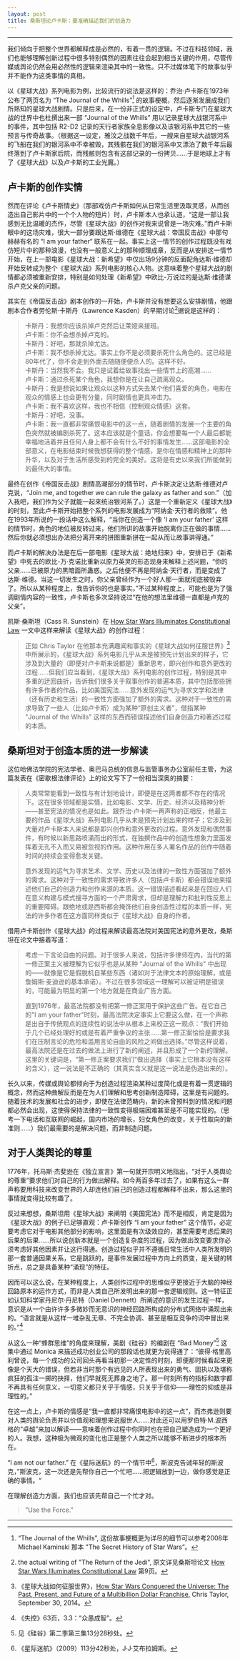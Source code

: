 ```yaml
---
layout: post
title: 桑斯坦论卢卡斯：要准确描述我们的创造力
---
```


<link rel="stylesheet" href="http://yandex.st/highlightjs/6.2/styles/googlecode.min.css">
 
<script src="http://code.jquery.com/jquery-1.7.2.min.js"></script>
<script src="http://yandex.st/highlightjs/6.2/highlight.min.js"></script>
 
<script>hljs.initHighlightingOnLoad();</script>
<script type="text/javascript">
 $(document).ready(function(){
      $("h2,h3,h4,h5,h6").each(function(i,item){
        var tag = $(item).get(0).localName;
        $(item).attr("id","wow"+i);
        $("#category").append('<a class="new'+tag+'" href="#wow'+i+'">'+$(this).text()+'</a></br>');
        $(".newh2").css("margin-left",0);
        $(".newh3").css("margin-left",20);
        $(".newh4").css("margin-left",40);
        $(".newh5").css("margin-left",60);
        $(".newh6").css("margin-left",80);
      });
 });
</script>
<div id="category"></div>

***

我们倾向于把整个世界都解释成是必然的，有着一贯的逻辑。不过在科技领域，我们也能够理解创新过程中很多特别偶然的因素往往会起到相当关键的作用，尽管传媒或舆论仍然会用必然性的逻辑来渲染其中的一致性。只不过媒体笔下的故事似乎并不能作为这类事情的真相。

以《星球大战》系列电影为例，比较流行的说法是这样的：乔治·卢卡斯在1973年公布了两页名为 “The Journal of the Whills”[^1] 的故事梗概，然后逐渐发展成我们所熟知的星球大战剧情。只是后来，在一份非正式的设定中，卢卡斯专门在星球大战的世界中也杜撰出来一部 “Journal of the Whills” 用以记录星球大战银河系中的事件，其中包括 R2-D2 记录的天行者家族全息影像以及该银河系中其它的一些预言与传奇故事。（根据这一设定，雅汶之战数千年后，一艘来自星球大战银河系的飞船在我们的银河系中不幸被毁，其残骸在我们的银河系中又漂泊了数千年后最终落到了卢卡斯家后院，而残骸则包含有这部记录的一份拷贝……于是地球上才有了《星球大战》以及卢卡斯的工业光魔。）

[^1]: “The Journal of the Whills”, 这份故事梗概更为详尽的细节可以参考2008年 Michael Kaminski 那本 "The Secret History of Star Wars”。

## 卢卡斯的创作实情

然而在评论《卢卡斯情史》（那部戏仿卢卡斯如何从日常生活里汲取灵感，从而创造出自己影片中的一个个人物的短片）时，卢卡斯本人也承认道，“这是一部让我感到无比温暖的杰作，尽管《星球大战》的创作对我来说曾是一场灾难。”而卢卡斯眼中的这场灾难，很大一部分要跟达斯·维德在《星球大战：帝国反击战》中那句赫赫有名的 “I am your father“ 联系在一起。事实上这一情节的创作过程既没有戏仿短片中的那种浪漫，也没有一般意义上的那种顺理成章，反而是从安排这一情节开始，在上一部电影《星球大战：新希望》中仅出场9分钟的反面配角达斯·维德却开始反转成为整个《星球大战》系列电影的核心人物。这意味着整个星球大战的剧情都必须被重新安排，特别是如何处理《新希望》中欧比-万说过的是达斯·维德谋杀卢克父亲的问题。

其实在《帝国反击战》剧本创作的一开始，卢卡斯并没有想要这么安排剧情，他跟剧本合作者劳伦斯·卡斯丹（Lawrence Kasden）的早期讨论[^2]据说是这样的：

[^2]: the actual writing of "The Return of the Jedi", 原文详见桑斯坦论文 [How Star Wars Illuminates Constitutional Law](http://cdn.arstechnica.net/wp-content/uploads/2015/05/starwars.pdf) 第9页。

> 卡斯丹：我想你应该杀掉卢克然后让莱娅来接班。  
> 卢卡斯：你不会想杀掉卢克的。  
> 卡斯丹：好吧，那就杀掉尤达。  
> 卢卡斯：我不想杀掉尤达。事实上你不是必须要杀死什么角色的。这已经是80年代了，你不会走到外面去随随便便杀人的。这样不好。  
> 卡斯丹：当然我不会。我只是试着给故事找出一些情节上的高潮……  
> 卢卡斯：通过杀死某个角色，我想你是在让自己疏离观众。  
> 卡斯丹：我是想说如果让观众以这种方式失去某个他们喜爱的角色，电影在观众的情感上也会更有分量，同时剧情也更具冲击力。  
> 卢卡斯：我不喜欢这样，我也不相信（控制观众情感）这套。  
> 卡斯丹：好吧，没事。  
> 卢卡斯：我一直都非常痛恨电影中的这一点，随着剧情的发展一个主要的角色突然就被编剧杀死了。这本应该就是个童话，你会想要每一个人最后都能幸福地活着并且任何人身上都不会有什么不好的事情发生……这部电影的全部意义，在电影结束时候我想获得的整个情感，是你在情感和精神上的那种升华，以及对于生活所感受到的完全的美好。这将是有史以来我们所能做到的最伟大的事情。  

最终在创作《帝国反击战》剧情高潮部分的情节时，卢卡斯决定让达斯·维德对卢克说，“Join me, and together we can rule the galaxy as father and son.”（加入我吧，我们作为父子就能一起来统治银河系了。）这是一个重新定义《星球大战》的时刻，至此卢卡斯开始把整个系列的电影发展成为“阿纳金·天行者的救赎”。他在1993年所说的一段话中这么解释，“当你在创造一个像 'I am your father’ 这样的情节时，角色的地位被反转过来，他们所讲的故事开始脱离你正在做的事情……然后你就必须想出办法把分离开来的拼图重新拼在一起从而让故事讲得通。”

而卢卡斯的解决办法是在后一部电影《星球大战：绝地归来》中，安排已于《新希望》中死去的欧比-万·克诺比重新以原力英灵的形态现身来解释上述问题，“你的父亲……已被原力的黑暗面所蛊惑。之后他便不再是阿纳金·天行者，而是变成了达斯·维德。当这一切发生之时，你父亲曾经作为一个好人那一面就彻底被毁弃了。所以从某种程度上，我告诉你的也是事实。”不过某种程度上，可能也是为了强调剧情内容的一致性，卢卡斯也多次坚持说过“在他的想法里维德一直都是卢克的父亲”。

凯斯·桑斯坦（Cass R. Sunstein）在 [How Star Wars Illuminates Constitutional Law](http://cdn.arstechnica.net/wp-content/uploads/2015/05/starwars.pdf) 一文中这样来解读《星球大战》的创作过程：

> 正如 Chris Taylor 在他那本充满趣闻和事实的《星球大战如何征服世界》[^3]中所展示的，《星球大战》系列电影几乎从未是被预先计划出来的样子，它涉及到大量的（即便对卢卡斯来说都是）重新思考，即兴创作和意外更改的过程……但我们应当看到，《星球大战》系列电影的创作过程，特别是其中多重的迂回曲折，告诉我们很多关于叙事创作的普遍本质，其中包括那些拥有许多作者的作品，比如美国宪法……意外发现的运气为寻求文学和法律（还有历史和生活）的一致性方面强加了额外的需求。这种对于一致性的需求导致了一些人（比如卢卡斯）成为某种“原创主义者”，借指某种 "Journal of the Whills” 这样的东西而错误描述他们自身创造力和著述过程的本质。

[^3]: 《星球大战如何征服世界》，[How Star Wars Conquered the Universe: The Past, Present, and Future of a Multibillion Dollar Franchise](http://www.howstarwarsconquered.com/index.html), Chris Taylor, September 30, 2014。

## 桑斯坦对于创造本质的进一步解读

这位哈佛法学院的宪法学者、奥巴马总统的信息与监管事务办公室前任主管，为这篇发表在《密歇根法律评论》上的论文写下了一份相当深奥的摘要：

> 人类常常能看到一致性与有计划地设计，即便是在这两者都不存在的情况下。这在很多领域都是实情，比如电影、文学、历史、经济以及精神分析——甚至宪法的情况也是如此。跟乔治·卢卡斯一再声称的正相反，他最主要的作品《星球大战》系列电影几乎从未是预先计划出来的样子；它涉及到大量对卢卡斯本人来说都是即兴创作和意外更改的过程。意外发现和偶然事件，有时候以新思路喷涌而出的形式，在独撰作品中的创造性想象力里面发挥着无孔不入而又易被忽视的作用。这种作用在多人署名作品的创作中随着时间的持续会变得愈发关键。
>   
> 意外发现的运气为寻求艺术、文学、历史以及法律的一致性方面强加了额外的需求。这种对于一致性的需求导致许多人（包括卢卡斯）都会错误地来描述他们自己的创造力和创作来源的本质。这一错误描述看起来是在回应人们在意义构建与模式搜寻方面的一个严肃需求，但却是理解力和批判性反思上的重要障碍。跟绝地或是西斯都会掩饰他们自身创造性过程的本质一样，宪法的许多作者在这方面同样类似于《星球大战》自身的作者。

借用卢卡斯创作《星球大战》的过程来解读最高法院对美国宪法的意外更改，桑斯坦在论文中接着写道：

> 考虑一下言论自由的问题。对于很多人来说，包括许多律师在内，当代的第一修正案主义被理解为它似乎也是从某种 "Journal of the Whills" 中出现的——就像是它是假脱机自某些东西（诸如对于法律文本的原始理解，或是詹姆斯·麦迪逊的基本承诺）。不过在很多领域这一理解可以被证明是错误的，可能最为明显的第一个地方就是在商业广告方面。
>   
> 直到1976年，最高法院都没有把第一修正案用于保护这些广告。在它自己的"I am your father"时刻，最高法院决定事实上它要这么做，在一个声称是出自于传统观点的连续性的说法中从根本上来校正这一观点：“我们开始于几个已经处理好的或是有着严重争议的主张……第一修正案恰恰是要求我们在压制言论的危险和滥用言论自由的风险之间做出选择。”尽管这样说着，最高法院还是在过去的做法上进行了新的阐述，并且形成了一个新的理解。这里的关键词是，“第一修正案要求我们”做出选择（事实上它根本没有这样的含义），这一说法是不正确的（其真实含义就是这一说法是伪造出来的）。

长久以来，传媒或舆论都倾向于为创造过程渲染某种过度简化或是有着一贯逻辑的概念，然而这种曲解反而是在为人们理解和思考创新制造障碍，这里是有问题的。随着技术的发展和社会的进步，即使在法律范畴内，新的未曾预料到的情况和问题都必然会出现，这使得保持法律的一致性变得极端困难甚至是不可能实现的。（思考一下电话和互联网的崛起，国内市场的增长，妇女角色的改变，关于性取向的新准则……）我们最需要的是解决问题，而非制造问题。

## 对于人类舆论的尊重

1776年，托马斯·杰斐逊在《独立宣言》第一句就开宗明义地指出，“对于人类舆论的尊重”要求他们对自己的行为做出解释。如今两百多年过去了，如果有这么一群声称要用科技来改变世界的人却连他们自己的创造过程都解释不出来，那么这里的事情就变得比较有趣了。

反过来想想，桑斯坦用《星球大战》来阐明《美国宪法》而不是相反，肯定是因为《星球大战》的例子已足够直观：卢卡斯创作 “I am your father” 这个情节，必定要考虑它对于电影其他部分的影响，这里面是有次级效应的，甚至需要考虑后果的后果的后果……所以说创新本就是一个创造复杂度的过程，因为做出改变要求你必须考虑好其他因素并让这行得通。创造过程似乎并不遵循日常生活中人类所发明的那一套普通因果关系，它是跳跃的，是事件发展过程中方向上的质变，是关键的转折点，总之是具备某种“涌现”的特征。

因而可以这么说，在某种程度上，人类创作过程中的思维似乎更接近于大脑的神经回路原本的运作方式，而非是人类自己所发明出来的那一套逻辑规则。这一特征正如认知科学家丹尼尔·丹尼特（Daniel Dennett）所阐述的意识的发生过程一样，意识是从一个由许许多多微妙而无意识的神经回路所构成的分布式网络中涌现出来的。“语言就是从这样一堆杂乱无章、不完全协调、甚至是相互竞争的词中冒出来的。”[^4]

[^4]: 《失控》63页，3.3：“众愚成智”。

从这么一种“蜂群思维”的角度来理解，美剧《硅谷》的编剧在 “Bad Money”[^5] 这集中通过 Monica 来描述成功创业公司的那段话也就更为说得通了：“彼得·格里高利曾说，每一个成功的公司回头再看当初那一决定性的时刻，即便那时候看起来更像是个天大的错误，但若非当时那个有远见的人所表现出来的勇气、固执以及堪称疯狂的孤注一掷的抉择，他们早就死无葬身之地了。那一时刻所有的指标和数字都不再具有任何意义，一切意义都只关乎于情感，只关乎于信仰——理性的抑或是非理性的。”

[^5]: 见《硅谷》第二季第三集13分28秒处。

在这一点上，卢卡斯的情感是“我一直都非常痛恨电影中的这一点”，而杰弗逊则要对人类的舆论负责并以价值观和理想来说服世人……对此还可以用罗伯特·M.波西格的“卓越”来加以解读——意味着创作过程中你同时也在把自己塑造成为一个更好的人。我想，这种极为微观的变化也正是整个人类之所以能够不断进步的根本所在。

“I am not our father.” 在《星际迷航》的一个情节中[^6]，斯波克告诫年轻的斯波克，”斯波克，这一次还是先帮你自己一个忙吧……把逻辑放到一边，做你感觉是正确的事情。“

[^6]: 《星际迷航》（2009）113分42秒处，J·J·艾布拉姆斯。

在理解创造力方面，我们也应该先帮自己一个忙才对。

> ”Use the Force.”

***

